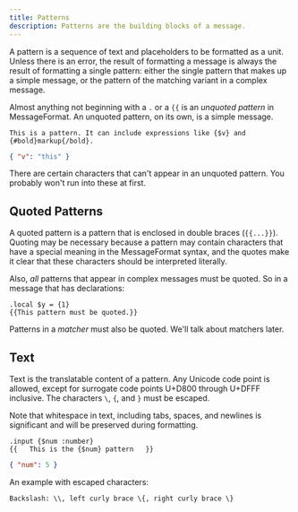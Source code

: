 ```yaml
---
title: Patterns
description: Patterns are the building blocks of a message.
---
```


A pattern is a sequence of text and placeholders to be formatted as a unit.
Unless there is an error, the result of formatting a message is always the
result of formatting a single pattern: either the single pattern that makes up a
simple message, or the pattern of the matching variant in a complex message.

Almost anything not beginning with a `.` or a `{{` is an _unquoted pattern_ in
MessageFormat. An unquoted pattern, on its own, is a simple message.

<mf2-interactive>

```mf2
This is a pattern. It can include expressions like {$v} and {#bold}markup{/bold}.
```

```json
{ "v": "this" }
```

</mf2-interactive>

There are certain characters that can't appear in an unquoted pattern. You
probably won't run into these at first.

## Quoted Patterns

A quoted pattern is a pattern that is enclosed in double braces (`{{...}}`).
Quoting may be necessary because a pattern may contain characters that have a
special meaning in the MessageFormat syntax, and the quotes make it clear that
these characters should be interpreted literally.

Also, _all_ patterns that appear in complex messages must be quoted. So in a
message that has declarations:

<mf2-interactive>

```mf2
.local $y = {1}
{{This pattern must be quoted.}}
```

</mf2-interactive>

Patterns in a _matcher_ must also be quoted. We'll talk about matchers later.

## Text

Text is the translatable content of a pattern. Any Unicode code point is
allowed, except for surrogate code points U+D800 through U+DFFF inclusive. The
characters `\`, `{`, and `}` must be escaped.

Note that whitespace in text, including tabs, spaces, and newlines is
significant and will be preserved during formatting.

<mf2-interactive>

```mf2
.input {$num :number}
{{   This is the {$num} pattern   }}
```

```json
{ "num": 5 }
```

</mf2-interactive>

An example with escaped characters:

<mf2-interactive>

```mf2
Backslash: \\, left curly brace \{, right curly brace \}
```

</mf2-interactive>
